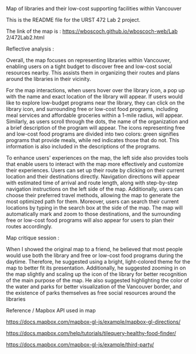 Map of libraries and their low-cost supporting facilities within Vancouver

This is the README file for the URST 472 Lab 2 project.

The link of the map is : https://wboscoch.github.io/wboscoch-web/Lab 2/472Lab2.html

Reflective analysis :

Overall, the map focuses on representing libraries within Vancouver, enabling users on a tight budget to discover free and low-cost social resources nearby. This assists them in organizing their routes and plans around the libraries in their vicinity.

For the map interactions, when users hover over the library icon, a pop up with the name and exact location of the library will appear. If users would like to explore low-budget programs near the library, they can click on the library icon, and surrounding free or low-cost food programs, including meal services and affordable groceries within a 1-mile radius, will appear. Similarly, as users scroll through the dots, the name of the organization and a brief description of the program will appear. The icons representing free and low-cost food programs are divided into two colors: green signifies programs that provide meals, while red indicates those that do not. This information is also included in the descriptions of the programs.

To enhance users' experiences on the map, the left side also provides tools that enable users to interact with the map more effectively and customize their experiences. Users can set up their route by clicking on their current location and their destinations directly. Navigation directions will appear with estimated time of arrival and route length, along with step-by-step navigation instructions on the left side of the map. Additionally, users can choose their preferred travel methods, allowing the map to generate the most optimized path for them. Moreover, users can search their current locations by typing in the search box at the side of the map. The map will automatically mark and zoom to those destinations, and the surrounding free or low-cost food programs will also appear for users to plan their routes accordingly.

Map critique session :

When I showed the original map to a friend, he believed that most people would use both the library and free or low-cost food programs during the daytime. Therefore, he suggested using a bright, light-colored theme for the map to better fit its presentation. Additionally, he suggested zooming in on the map slightly and scaling up the icon of the library for better recognition of the main purpose of the map. He also suggested highlighting the color of the water and parks for better visualization of the Vancouver border, and the existence of parks themselves as free social resources around the libraries

Reference / Mapbox API used in map 

https://docs.mapbox.com/mapbox-gl-js/example/mapbox-gl-directions/

https://docs.mapbox.com/help/tutorials/tilequery-healthy-food-finder/

https://docs.mapbox.com/mapbox-gl-js/example/third-party/
